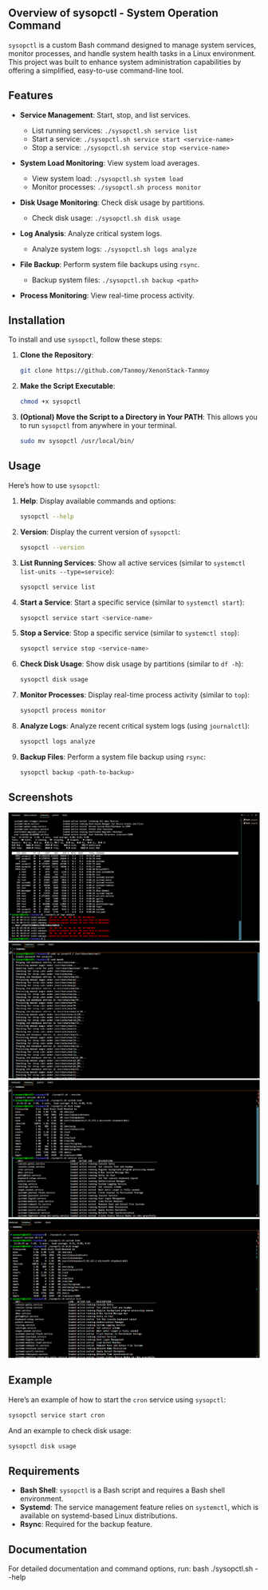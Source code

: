 ## Overview of sysopctl - System Operation Command

`sysopctl` is a custom Bash command designed to manage system services, monitor processes, and handle system health tasks in a Linux environment. This project was built to enhance system administration capabilities by offering a simplified, easy-to-use command-line tool.


## Features
- **Service Management**: Start, stop, and list services.
  - List running services: `./sysopctl.sh service list`
  - Start a service: `./sysopctl.sh service start <service-name>`
  - Stop a service: `./sysopctl.sh service stop <service-name>`
  
- **System Load Monitoring**: View system load averages.
  - View system load: `./sysopctl.sh system load`
  - Monitor processes: `./sysopctl.sh process monitor`
  
- **Disk Usage Monitoring**: Check disk usage by partitions.
  - Check disk usage: `./sysopctl.sh disk usage`
  
- **Log Analysis**: Analyze critical system logs.
  - Analyze system logs: `./sysopctl.sh logs analyze`
  
- **File Backup**: Perform system file backups using `rsync`.
  - Backup system files: `./sysopctl.sh backup <path>`

- **Process Monitoring**: View real-time process activity.  


## Installation

To install and use `sysopctl`, follow these steps:

1. **Clone the Repository**:
   ```bash
   git clone https://github.com/Tanmoy/XenonStack-Tanmoy
   ```

2. **Make the Script Executable**:
   ```bash
   chmod +x sysopctl
   ```

3. **(Optional) Move the Script to a Directory in Your PATH**:
   This allows you to run `sysopctl` from anywhere in your terminal.
   ```bash
   sudo mv sysopctl /usr/local/bin/
   ```

## Usage

Here’s how to use `sysopctl`:

1. **Help**: Display available commands and options:
   ```bash
   sysopctl --help
   ```

2. **Version**: Display the current version of `sysopctl`:
   ```bash
   sysopctl --version
   ```

3. **List Running Services**: Show all active services (similar to `systemctl list-units --type=service`):
   ```bash
   sysopctl service list
   ```

4. **Start a Service**: Start a specific service (similar to `systemctl start`):
   ```bash
   sysopctl service start <service-name>
   ```

5. **Stop a Service**: Stop a specific service (similar to `systemctl stop`):
   ```bash
   sysopctl service stop <service-name>
   ```

6. **Check Disk Usage**: Show disk usage by partitions (similar to `df -h`):
   ```bash
   sysopctl disk usage
   ```

7. **Monitor Processes**: Display real-time process activity (similar to `top`):
   ```bash
   sysopctl process monitor
   ```

8. **Analyze Logs**: Analyze recent critical system logs (using `journalctl`):
   ```bash
   sysopctl logs analyze
   ```

9. **Backup Files**: Perform a system file backup using `rsync`:
   ```bash
   sysopctl backup <path-to-backup>
   ```

## Screenshots
![SS1](ss1.png)
![SS2](ss2.png)
![SS3](ss3.png)
![SS4](ss4.png)


## Example

Here’s an example of how to start the `cron` service using `sysopctl`:

```bash
sysopctl service start cron
```

And an example to check disk usage:

```bash
sysopctl disk usage
```

## Requirements

- **Bash Shell**: `sysopctl` is a Bash script and requires a Bash shell environment.
- **Systemd**: The service management feature relies on `systemctl`, which is available on systemd-based Linux distributions.
- **Rsync**: Required for the backup feature. 


## Documentation
For detailed documentation and command options, run:
bash
./sysopctl.sh --help
